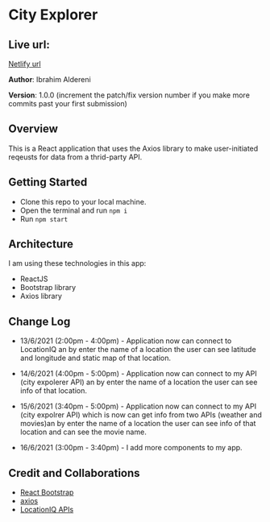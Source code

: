 # City Explorer

## Live url:

[Netlify url](https://ibrahim-cityexplorer.netlify.app/)

**Author**: Ibrahim Aldereni

**Version**: 1.0.0 (increment the patch/fix version number if you make more commits past your first submission)

## Overview

This is a React application that uses the Axios library to make user-initiated reqeusts for data from a thrid-party API.

<!-- Provide a high level overview of what this application is and why you are building it, beyond the fact that it's an assignment for this class. (i.e. What's your problem domain?) -->

## Getting Started

- Clone this repo to your local machine.
- Open the terminal and run `npm i`
- Run `npm start`

<!-- What are the steps that a user must take in order to build this app on their own machine and get it running? -->

## Architecture

I am using these technologies in this app:

- ReactJS
- Bootstrap library
- Axios library

<!-- Provide a detailed description of the application design. What technologies (languages, libraries, etc) you're using, and any other relevant design information. -->

## Change Log

- 13/6/2021 (2:00pm - 4:00pm) - Application now can connect to LocationIQ an by enter the name of a location the user can see latitude and longitude and static map of that location.

- 14/6/2021 (4:00pm - 5:00pm) - Application now can connect to my API (city expolerer API) an by enter the name of a location the user can see info of that location.

- 15/6/2021 (3:40pm - 5:00pm) - Application now can connect to my API (city expolrer API) which is now can get info from two APIs (weather and movies)an by enter the name of a location the user can see info of that location and can see the movie name.

- 16/6/2021 (3:00pm - 3:40pm) - I add more components to my app.

<!-- Use this area to document the iterative changes made to your application as each feature is successfully implemented. Use time stamps. Here's an example:

01-01-2001 4:59pm - Application now has a fully-functional express server, with a GET route for the location resource. -->

## Credit and Collaborations

- [React Bootstrap](https://react-bootstrap.netlify.app/getting-started/introduction/)
- [axios](https://www.npmjs.com/package/axios)
- [LocationIQ APIs](https://locationiq.com/)
<!-- Give credit (and a link) to other people or resources that helped you build this application. -->
